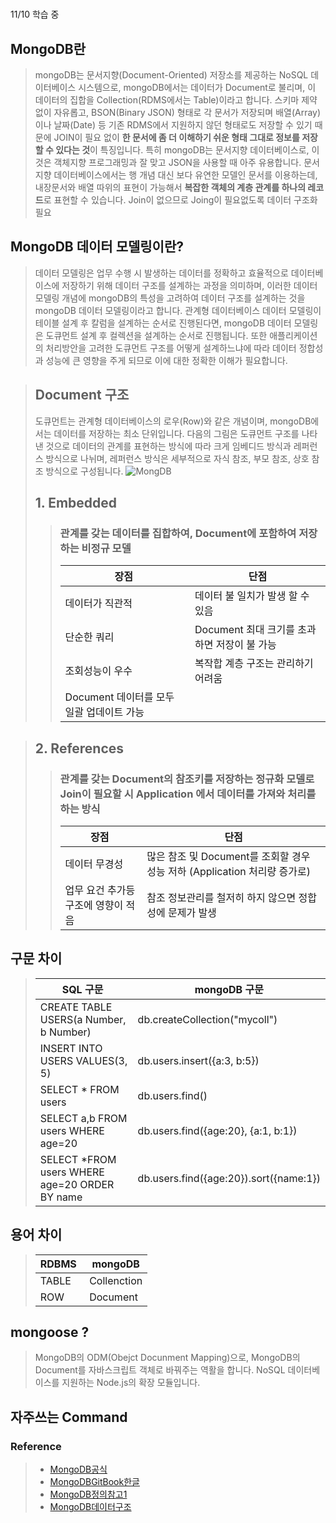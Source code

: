 # 
11/10 학습 중

## MongoDB란
> mongoDB는 문서지향(Document-Oriented) 저장소를 제공하는 NoSQL 데이터베이스 시스템으로, mongoDB에서는 데이터가 Document로 불리며, 이 데이터의 집합을 Collection(RDMS에서는 Table)이라고 합니다. 
> 스키마 제약 없이 자유롭고, BSON(Binary JSON) 형태로 각 문서가 저장되며 배열(Array)이나 날짜(Date) 등 기존 RDMS에서 지원하지 않던 형태로도 저장할 수 있기 때문에 JOIN이 필요 없이 **한 문서에 좀 더 이해하기 쉬운 형태 그대로 정보를 저장할 수 있다는 것**이 특징입니다. 
> 특히 mongoDB는 문서지향 데이터베이스로, 이것은 객체지향 프로그래밍과 잘 맞고 JSON을 사용할 때 아주 유용합니다.
> 문서지향 데이터베이스에서는 행 개념 대신 보다 유연한 모델인 문서를 이용하는데, 내장문서와 배열 따위의 표현이 가능해서 **복잡한 객체의 계층 관계를 하나의 레코드**로 표현할 수 있습니다.
> Join이 없으므로 Joing이 필요없도록 데이터 구조화 필요 


## MongoDB 데이터 모델링이란?
> 데이터 모델링은 업무 수행 시 발생하는 데이터를 정확하고 효율적으로 데이터베이스에 저장하기 위해 데이터 구조를 설계하는 과정을 의미하며, 이러한 데이터 모델링 개념에 mongoDB의 특성을 고려하여 데이터 구조를 설계하는 것을 mongoDB 데이터 모델링이라고 합니다.
> 관계형 데이터베이스 데이터 모델링이 테이블 설계 후 칼럼을 설계하는 순서로 진행된다면, mongoDB 데이터 모델링은 도큐먼트 설계 후 컬렉션을 설계하는 순서로 진행됩니다. 또한 애플리케이션의 처리방안을 고려한 도큐먼트 구조를 어떻게 설계하느냐에 따라 데이터 정합성과 성능에 큰 영향을 주게 되므로 이에 대한 정확한 이해가 필요합니다.

> ## Document 구조
> 도큐먼트는 관계형 데이터베이스의 로우(Row)와 같은 개념이며, mongoDB에서는 데이터를 저장하는 최소 단위입니다. 다음의 그림은 도큐먼트 구조를 나타낸 것으로 데이터의 관계를 표현하는 방식에 따라 크게 임베디드 방식과 레퍼런스 방식으로 나뉘며, 레퍼런스 방식은 세부적으로 자식 참조, 부모 참조, 상호 참조 방식으로 구성됩니다.
> ![MongDB](https://image.toast.com/aaaadh/real/2021/techblog/2%289%29.png)
> ## 1. Embedded
>> ### 관계를 갖는 데이터를 집합하여, Document에 포함하여 저장하는 비정규 모델
>> |  장점  | 단점 |
>> |---------|---------|
>> |데이터가 직관적 |   데이터 불 일치가 발생 할 수 있음|
>> |단순한 쿼리     |   Document 최대 크기를 초과하면 저장이 불 가능|
>> |조회성능이 우수 |   복작합 계층 구조는 관리하기 어려움|
>> | Document 데이터를 모두 일괄 업데이트 가능 ||


> ## 2. References
>> ### 관계를 갖는 Document의 참조키를 저장하는 정규화 모델로 Join이 필요할 시 Application 에서 데이터를 가져와 처리를 하는 방식
>> |  장점  | 단점 |
>> |---------|---------|
>> |데이터 무경성 |   많은 참조 및 Document를 조회할 경우 성능 저하 (Application 처리량 증가로)|
>> |업무 요건 추가등 구조에 영향이 적음   |  참조 정보관리를 철저히 하지 않으면 정합성에 문제가 발생|




## 구문 차이 
> |  SQL 구문  | mongoDB 구문 |
> |---------|---------|
> | CREATE TABLE USERS(a Number, b Number)	| db.createCollection("mycoll")|
> | INSERT INTO USERS VALUES(3, 5)	| db.users.insert({a:3, b:5})|
> | SELECT * FROM users	|db.users.find()
> | SELECT a,b FROM users WHERE age=20	| db.users.find({age:20}, {a:1, b:1})
> | SELECT *FROM users WHERE age=20 ORDER BY name	| db.users.find({age:20}).sort({name:1})

## 용어 차이

> |  RDBMS  | mongoDB |
> |---------|---------|
> |TABLE  |   Collenction |
> |ROW    |   Document    |



## mongoose ?
> MongoDB의 ODM(Obejct Docunment Mapping)으로, MongoDB의 Document를 자바스크립트 객체로 바꿔주는 역활을 합니다.
> NoSQL 데이터베이스를 지원하는 Node.js의 확장 모듈입니다.


## 자주쓰는 Command
> 







### Reference
> - [MongoDB공식]
> - [MongoDBGitBook한글]
> - [MongoDB정의참고1]
> - [MongoDB데이터구조]

[MongoDB공식]: https://docs.mongodb.com/
[MongoDBGitBook한글]: https://yuby.gitbooks.io/mongodb-ko/content
[MongoDB정의참고1]: https://edu.goorm.io/learn/lecture/557/%ED%95%9C-%EB%88%88%EC%97%90-%EB%81%9D%EB%82%B4%EB%8A%94-node-js/lesson/174384/mongodb%EB%9E%80
[MongoDB데이터구조]: https://meetup.toast.com/posts/276
